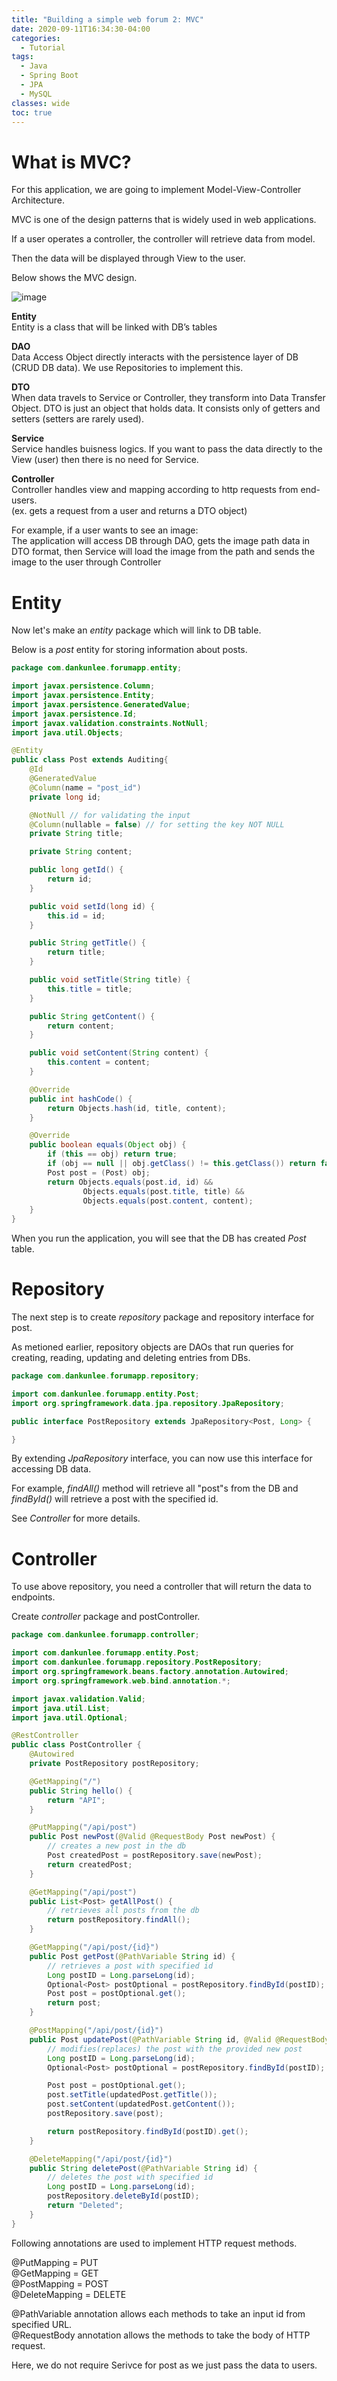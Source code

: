 ```yaml
---
title: "Building a simple web forum 2: MVC"
date: 2020-09-11T16:34:30-04:00
categories:
  - Tutorial
tags:
  - Java
  - Spring Boot
  - JPA
  - MySQL
classes: wide
toc: true
---
```


# What is MVC?

For this application, we are going to implement Model-View-Controller Architecture. 

MVC is one of the design patterns that is widely used in web applications. 

If a user operates a controller, the controller will retrieve data from model. 

Then the data will be displayed through View to the user. 

Below shows the MVC design. 

![image](/assets/images/tutorial1/MVC.png)  

**Entity**  
Entity is a class that will be linked with DB’s tables

**DAO**  
Data Access Object directly interacts with the persistence layer of DB (CRUD DB data). 
We use Repositories to implement this. 

**DTO**  
When data travels to Service or Controller, they transform into Data Transfer Object. 
DTO is just an object that holds data. It consists only of getters and setters (setters are rarely used). 

**Service**  
Service handles buisness logics. If you want to pass the data directly to the View (user) then there is no need for Service. 

**Controller**  
Controller handles view and mapping according to http requests from end-users.  
(ex. gets a request from a user and returns a DTO object)

For example, if a user wants to see an image:  
The application will access DB through DAO, gets the image path data in DTO format, then Service will load the image from the path and sends the image to the user  through Controller 

# Entity

Now let's make an _entity_ package which will link to DB table. 

Below is a _post_ entity for storing information about posts. 

```java
package com.dankunlee.forumapp.entity;

import javax.persistence.Column;
import javax.persistence.Entity;
import javax.persistence.GeneratedValue;
import javax.persistence.Id;
import javax.validation.constraints.NotNull;
import java.util.Objects;

@Entity
public class Post extends Auditing{
    @Id
    @GeneratedValue
    @Column(name = "post_id")
    private long id;

    @NotNull // for validating the input
    @Column(nullable = false) // for setting the key NOT NULL
    private String title;

    private String content;

    public long getId() {
        return id;
    }

    public void setId(long id) {
        this.id = id;
    }

    public String getTitle() {
        return title;
    }

    public void setTitle(String title) {
        this.title = title;
    }

    public String getContent() {
        return content;
    }

    public void setContent(String content) {
        this.content = content;
    }

    @Override
    public int hashCode() {
        return Objects.hash(id, title, content);
    }

    @Override
    public boolean equals(Object obj) {
        if (this == obj) return true;
        if (obj == null || obj.getClass() != this.getClass()) return false;
        Post post = (Post) obj;
        return Objects.equals(post.id, id) &&
                Objects.equals(post.title, title) &&
                Objects.equals(post.content, content);
    }
}
```
When you run the application, you will see that the DB has created _Post_ table. 

# Repository

The next step is to create _repository_ package and repository interface for post. 

As metioned earlier, repository objects are DAOs that run queries for creating, reading, updating and deleting entries from DBs.

```java
package com.dankunlee.forumapp.repository;

import com.dankunlee.forumapp.entity.Post;
import org.springframework.data.jpa.repository.JpaRepository;

public interface PostRepository extends JpaRepository<Post, Long> {

}
```

By extending _JpaRepository_ interface, you can now use this interface for accessing DB data. 

For example, _findAll()_ method will retrieve all "post"s from the DB and _findById()_ will retrieve a post with the specified id.

See _Controller_ for more details.   

# Controller

To use above repository, you need a controller that will return the data to endpoints.

Create _controller_ package and postController. 

```java
package com.dankunlee.forumapp.controller;

import com.dankunlee.forumapp.entity.Post;
import com.dankunlee.forumapp.repository.PostRepository;
import org.springframework.beans.factory.annotation.Autowired;
import org.springframework.web.bind.annotation.*;

import javax.validation.Valid;
import java.util.List;
import java.util.Optional;

@RestController
public class PostController {
    @Autowired
    private PostRepository postRepository;

    @GetMapping("/")
    public String hello() {
        return "API";
    }

    @PutMapping("/api/post")
    public Post newPost(@Valid @RequestBody Post newPost) {
        // creates a new post in the db
        Post createdPost = postRepository.save(newPost);
        return createdPost;
    }

    @GetMapping("/api/post")
    public List<Post> getAllPost() {
        // retrieves all posts from the db
        return postRepository.findAll();
    }

    @GetMapping("/api/post/{id}")
    public Post getPost(@PathVariable String id) {
        // retrieves a post with specified id
        Long postID = Long.parseLong(id);
        Optional<Post> postOptional = postRepository.findById(postID);
        Post post = postOptional.get();
        return post;
    }

    @PostMapping("/api/post/{id}")
    public Post updatePost(@PathVariable String id, @Valid @RequestBody Post updatedPost) {
        // modifies(replaces) the post with the provided new post 
        Long postID = Long.parseLong(id);
        Optional<Post> postOptional = postRepository.findById(postID);

        Post post = postOptional.get();
        post.setTitle(updatedPost.getTitle());
        post.setContent(updatedPost.getContent());
        postRepository.save(post);

        return postRepository.findById(postID).get();
    }

    @DeleteMapping("/api/post/{id}")
    public String deletePost(@PathVariable String id) {
        // deletes the post with specified id
        Long postID = Long.parseLong(id);
        postRepository.deleteById(postID);
        return "Deleted";
    }
}
```

Following annotations are used to implement HTTP request methods. 

  @PutMapping = PUT  
  @GetMapping = GET  
  @PostMapping = POST  
  @DeleteMapping = DELETE   

  @PathVariable annotation allows each methods to take an input id from specified URL.  
  @RequestBody annotation allows the methods to take the body of HTTP request.

Here, we do not require Serivce for post as we just pass the data to users. 
